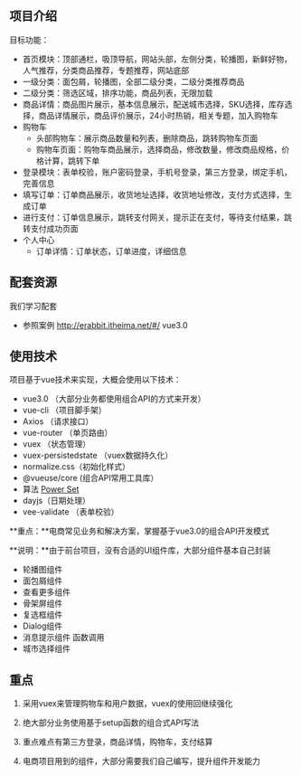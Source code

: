 ## 项目介绍

目标功能：

- 首页模块：顶部通栏，吸顶导航，网站头部，左侧分类，轮播图，新鲜好物，人气推荐，分类商品推荐，专题推荐，网站底部
- 一级分类：面包屑，轮播图，全部二级分类，二级分类推荐商品
- 二级分类：筛选区域，排序功能，商品列表，无限加载
- 商品详情：商品图片展示，基本信息展示，配送城市选择，SKU选择，库存选择，商品详情展示，商品评价展示，24小时热销，相关专题，加入购物车
- 购物车
    - 头部购物车：展示商品数量和列表，删除商品，跳转购物车页面
    - 购物车页面：购物车商品展示，选择商品，修改数量，修改商品规格，价格计算，跳转下单
- 登录模块：表单校验，账户密码登录，手机号登录，第三方登录，绑定手机，完善信息
- 填写订单：订单商品展示，收货地址选择，收货地址修改，支付方式选择，生成订单
- 进行支付：订单信息展示，跳转支付网关，提示正在支付，等待支付结果，跳转支付成功页面
- 个人中心
    - 订单详情：订单状态，订单进度，详细信息

## 配套资源
我们学习配套

- 参照案例  http://erabbit.itheima.net/#/   vue3.0

## 使用技术

项目基于vue技术来实现，大概会使用以下技术：

- vue3.0  （大部分业务都使用组合API的方式来开发）
- vue-cli  （项目脚手架）
- Axios （请求接口）
- vue-router （单页路由）
- vuex （状态管理）
- vuex-persistedstate （vuex数据持久化）
- normalize.css（初始化样式）
- @vueuse/core (组合API常用工具库）
- 算法   [Power Set](https://github.com/zhousg/javascript-algorithms/blob/master/src/algorithms/sets/power-set)
- dayjs（日期处理）
- vee-validate （表单校验）

**重点：**电商常见业务和解决方案，掌握基于vue3.0的组合API开发模式

**说明：**由于前台项目，没有合适的UI组件库，大部分组件基本自己封装

- 轮播图组件
- 面包屑组件
- 查看更多组件
- 骨架屏组件
- 复选框组件
- Dialog组件
- 消息提示组件  函数调用
- 城市选择组件

## 重点

1. 采用vuex来管理购物车和用户数据，vuex的使用回继续强化

2. 绝大部分业务使用基于setup函数的组合式API写法

3. 重点难点有第三方登录，商品详情，购物车，支付结算

4. 电商项目用到的组件，大部分需要我们自己编写，提升组件开发能力


